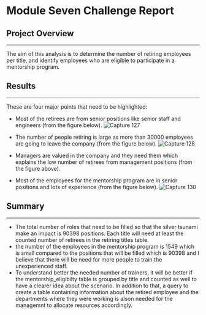 # Module Seven Challenge Report

## Project Overview
---
The aim of this analysis is to determine the number of retiring employees per title, and identify employees who are eligible to participate in a mentorship program.

## Results
---
These are four major points that need to be highlighted:

- Most of the retirees are from senior positions like senior staff and engineers (from the figure below). 
![Capture 127](https://user-images.githubusercontent.com/59425631/129499771-48c843ff-902d-49eb-8ee6-5f61a00f5695.PNG)

- The number of people retiring is large as more than 30000 employees are going to leave the company (from the figure below). 
![Capture 128](https://user-images.githubusercontent.com/59425631/129499856-40803573-bc4d-49ac-88ff-b11763e007ab.PNG)

- Managers are valued in the company and they need them which explains the low number of retirees from management positions (from the figure above).
- Most of the employees for the mentorship program are in senior positions and lots of experience (from the figure below). 
![Capture 130](https://user-images.githubusercontent.com/59425631/129500186-c42e6f86-2904-47e7-b5c0-d0840ea9de55.PNG)


 

## Summary
---
- The total number of roles that need to be filled so that the silver tsunami make an impact is 90398 positions. Each title will need at least the counted number of retirees in the retiring titles table. 
- the number of the employees in the mentorship program is 1549 which is small compared to the positions that will be filled which is 90398 and I believe that there will be need for more people to train the unexperienced staff. 
- To understand better the needed number of trainers, it will be better if the mentorship_eligibilty table is grouped by title and counted as well to have a clearer idea about the scenario. In addition to that, a query to create a table containing information about the retired employee and the departments where they were working is alson needed for the managemnt to allocate resources accordingly. 
